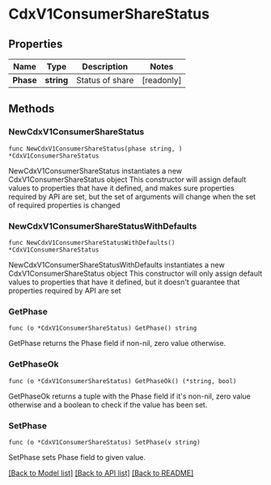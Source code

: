 # CdxV1ConsumerShareStatus

## Properties

Name | Type | Description | Notes
------------ | ------------- | ------------- | -------------
**Phase** | **string** | Status of share | [readonly] 

## Methods

### NewCdxV1ConsumerShareStatus

`func NewCdxV1ConsumerShareStatus(phase string, ) *CdxV1ConsumerShareStatus`

NewCdxV1ConsumerShareStatus instantiates a new CdxV1ConsumerShareStatus object
This constructor will assign default values to properties that have it defined,
and makes sure properties required by API are set, but the set of arguments
will change when the set of required properties is changed

### NewCdxV1ConsumerShareStatusWithDefaults

`func NewCdxV1ConsumerShareStatusWithDefaults() *CdxV1ConsumerShareStatus`

NewCdxV1ConsumerShareStatusWithDefaults instantiates a new CdxV1ConsumerShareStatus object
This constructor will only assign default values to properties that have it defined,
but it doesn't guarantee that properties required by API are set

### GetPhase

`func (o *CdxV1ConsumerShareStatus) GetPhase() string`

GetPhase returns the Phase field if non-nil, zero value otherwise.

### GetPhaseOk

`func (o *CdxV1ConsumerShareStatus) GetPhaseOk() (*string, bool)`

GetPhaseOk returns a tuple with the Phase field if it's non-nil, zero value otherwise
and a boolean to check if the value has been set.

### SetPhase

`func (o *CdxV1ConsumerShareStatus) SetPhase(v string)`

SetPhase sets Phase field to given value.



[[Back to Model list]](../README.md#documentation-for-models) [[Back to API list]](../README.md#documentation-for-api-endpoints) [[Back to README]](../README.md)


